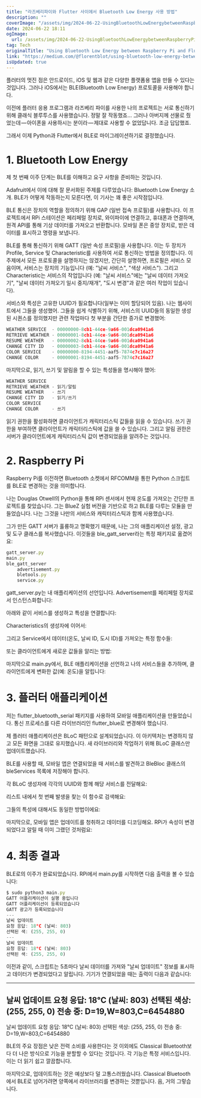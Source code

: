 ```yaml
---
title: "라즈베리파이와 Flutter 사이에서 Bluetooth Low Energy 사용 방법"
description: ""
coverImage: "/assets/img/2024-06-22-UsingBluetoothLowEnergybetweenRaspberryPiandFlutter_0.png"
date: 2024-06-22 18:11
ogImage: 
  url: /assets/img/2024-06-22-UsingBluetoothLowEnergybetweenRaspberryPiandFlutter_0.png
tag: Tech
originalTitle: "Using Bluetooth Low Energy between Raspberry Pi and Flutter"
link: "https://medium.com/@florentblot/using-bluetooth-low-energy-between-raspberry-pi-and-flutter-cba012c48b97"
isUpdated: true
---
```






플러터의 멋진 점은 안드로이드, iOS 및 웹과 같은 다양한 플랫폼용 앱을 만들 수 있다는 것입니다. 그러나 iOS에서는 BLE(Bluetooth Low Energy) 프로토콜을 사용해야 합니다.

이전에 플러터 응용 프로그램과 라즈베리 파이를 사용한 나의 프로젝트는 서로 통신하기 위해 클래식 블루투스를 사용했습니다. 정말 잘 작동했죠... 그러나 아버지께 선물로 줬었는데 — 아이폰을 사용하시는 분이라 — 제대로 사용할 수 없었답니다. 조금 답답했죠.

그래서 이제 Python과 Flutter에서 BLE로 마이그레이션하기로 결정했습니다.

# 1. Bluetooth Low Energy

<div class="content-ad"></div>

제 첫 번째 이주 단계는 BLE를 이해하고 요구 사항을 준비하는 것입니다.

Adafruit에서 이에 대해 잘 문서화된 주제를 다루었습니다: Bluetooth Low Energy 소개. BLE가 어떻게 작동하는지 모른다면, 이 기사는 꽤 좋은 시작점입니다.

BLE 통신은 장치의 역할을 정의하기 위해 GAP (일반 접속 프로필)를 사용합니다. 이 프로젝트에서 RPi 스테이션은 페리페럴 장치로, 와이파이에 연결하고, 휴대폰과 연결하며, 원격 API를 통해 기상 데이터를 가져오고 반환합니다. 모바일 폰은 중앙 장치로, 받은 데이터를 표시하고 명령을 보냅니다.

BLE를 통해 통신하기 위해 GATT (일반 속성 프로필)을 사용합니다. 이는 두 장치가 Profile, Service 및 Characteristic를 사용하여 서로 통신하는 방법을 정의합니다. 이 주제에서 모든 프로토콜을 설명하지는 않겠지만, 간단히 설명하면, 프로필은 서비스 모음이며, 서비스는 장치의 기능입니다 (예: "날씨 서비스", "색상 서비스"). 그리고 Characteristic는 서비스의 작업입니다 (예: "날씨 서비스"에는 "날씨 데이터 가져오기", "날씨 데이터 가져오기 일시 중지/재개", "도시 변경"과 같은 여러 작업이 있습니다).

<div class="content-ad"></div>

서비스와 특성은 고유한 UUID가 필요합니다(일부는 이미 할당되어 있음). 나는 웹사이트에서 그들을 생성했어. 그들을 쉽게 식별하기 위해, 서비스의 UUID들의 동일한 생성된 시퀀스를 정의했지만 관련 작업마다 첫 부분을 간단한 증가로 변경했어:

```js
WEATHER SERVICE  - 00000000-8cb1-44ce-9a66-001dca0941a6
RETRIEVE WEATHER - 00000001-8cb1-44ce-9a66-001dca0941a6
RESUME WEATHER   - 00000002-8cb1-44ce-9a66-001dca0941a6
CHANGE CITY ID   - 00000003-8cb1-44ce-9a66-001dca0941a6
COLOR SERVICE    - 00000000-8194-4451-aaf5-7874c7c16a27
CHANGE COLOR     - 00000001-8194-4451-aaf5-7874c7c16a27
```

마지막으로, 읽기, 쓰기 및 알림을 할 수 있는 특성들을 명시해야 했어:

```js
WEATHER SERVICE
RETRIEVE WEATHER - 읽기/알림
RESUME WEATHER   - 쓰기
CHANGE CITY ID   - 읽기/쓰기
COLOR SERVICE
CHANGE COLOR     - 쓰기
```

<div class="content-ad"></div>

읽기 권한을 활성화하면 클라이언트가 캐릭터리스틱 값들을 읽을 수 있습니다. 쓰기 권한을 부여하면 클라이언트가 캐릭터리스틱에 값을 쓸 수 있습니다. 그리고 알림 권한은 서버가 클라이언트에게 캐릭터리스틱 값이 변경되었음을 알려주는 것입니다.

# 2. Raspberry Pi

Raspberry Pi를 이전하면 Bluetooth 소켓에서 RFCOMM을 통한 Python 스크립트를 BLE로 변경하는 것을 의미합니다.

나는 Douglas Otwell의 Python을 통해 RPi 센서에서 현재 온도를 가져오는 간단한 프로젝트를 찾았습니다. 그는 BlueZ 실험 버전을 기반으로 하고 BLE를 다루는 모듈을 만들었습니다. 나는 그것을 나만의 서비스와 캐릭터리스틱과 함께 사용했습니다.

<div class="content-ad"></div>

그가 만든 GATT 서버가 훌륭하고 명확했기 때문에, 나는 그의 애플리케이션 설정, 광고 및 도구 클래스를 복사했습니다. 이것들을 ble_gatt_server라는 특정 패키지로 옮겼어요:

```js
gatt_server.py
main.py
ble_gatt_server
    advertisement.py
    bletools.py
    service.py
```

gatt_server.py는 내 애플리케이션의 선언입니다. Advertisement를 페리페럴 장치로서 인스턴스화합니다:

아래와 같이 서비스를 생성하고 특성을 연결합니다:

<div class="content-ad"></div>

Characteristics의 생성자에 이어서:

그리고 Service에서 데이터(온도, 날씨 ID, 도시 ID)를 가져오는 특정 함수들:

또는 클라이언트에게 새로운 값들을 알리는 방법:

마지막으로 main.py에서, BLE 애플리케이션을 선언하고 나의 서비스들을 추가하며, 클라이언트에게 변화한 값(예: 온도)을 알립니다:

<div class="content-ad"></div>

# 3. 플러터 애플리케이션

저는 flutter_bluetooth_serial 패키지를 사용하여 모바일 애플리케이션을 만들었습니다. 통신 프로세스를 다른 라이브러리인 flutter_blue로 변경해야 했습니다.

제 플러터 애플리케이션은 BLoC 패턴으로 설계되었습니다. 이 아키텍처는 변경하지 않고 모든 화면을 그대로 유지했습니다. 새 라이브러리와 작업하기 위해 BLoC 클래스만 업데이트했습니다.

BLE를 사용할 때, 모바일 앱은 연결되었을 때 서비스를 발견하고 BleBloc 클래스의 bleServices 목록에 저장해야 합니다.

<div class="content-ad"></div>

각 BLoC 생성자에 각각의 UUID와 함께 해당 서비스를 전달해요:

리스트 내에서 첫 번째 발생을 찾는 이 함수로 검색해요:

그들의 특성에 대해서도 동일한 방법이에요:

마지막으로, 모바일 앱은 업데이트를 청취하고 데이터를 디코딩해요. RPi가 속성이 변경되었다고 알릴 때 이미 그랬던 것처럼요:

<div class="content-ad"></div>

# 4. 최종 결과

BLE로의 이주가 완료되었습니다. RPi에서 main.py를 시작하면 다음 출력을 볼 수 있습니다:

```js
$ sudo python3 main.py
GATT 어플리케이션이 실행 중입니다
GATT 어플리케이션이 등록되었습니다
GATT 광고가 등록되었습니다
---
날씨 업데이트
요청 응답: 18°C (날씨: 803)
선택된 색: (255, 255, 0)
---
날씨 업데이트
요청 응답: 18°C (날씨: 803)
선택된 색: (255, 255, 0)
```

이전과 같이, 스크립트는 5초마다 날씨 데이터를 가져와 "날씨 업데이트" 정보를 표시하고 데이터가 변경되었다고 알립니다. 기기가 연결되었을 때는 출력이 다음과 같습니다:

<div class="content-ad"></div>


---
날씨 업데이트
요청 응답: 18°C (날씨: 803)
선택된 색상: (255, 255, 0)
전송 중:  D=19,W=803,C=6454880
---
날씨 업데이트
요청 응답: 18°C (날씨: 803)
선택된 색상: (255, 255, 0)
전송 중:  D=19,W=803,C=6454880


BLE의 주요 장점은 낮은 전력 소비를 사용한다는 것 이외에도 Classical Bluetooth보다 더 나은 방식으로 기능을 분할할 수 있다는 것입니다. 각 기능은 특정 서비스입니다. 이는 더 읽기 쉽고 깔끔합니다.

마지막으로, 업데이트하는 것은 예상보다 덜 고통스러웠습니다. Classical Bluetooth에서 BLE로 넘어가려면 양쪽에서 라이브러리를 변경하는 것뿐입니다. 음, 거의 그렇습니다.
